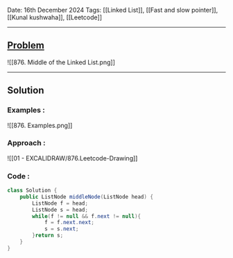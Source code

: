 
Date: 16th December 2024
Tags: [[Linked List]], [[Fast and slow pointer]], [[Kunal kushwaha]], [[Leetcode]]

---
## [Problem](https://leetcode.com/problems/middle-of-the-linked-list/description/)

![[876. Middle of the Linked List.png]]

---
## Solution

### Examples :

![[876. Examples.png]]
### Approach :

![[01 - EXCALIDRAW/876.Leetcode-Drawing]]
### Code :

```java
class Solution {
    public ListNode middleNode(ListNode head) {
        ListNode f = head;
        ListNode s = head;
        while(f != null && f.next != null){
            f = f.next.next;
            s = s.next;
        }return s;
    }
}
```





